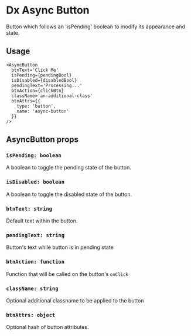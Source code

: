 # Dx Async Button

Button which follows an 'isPending' boolean to modify its appearance and state.

## Usage
```
<AsyncButton
  btnText='Click Me'
  isPending={pendingBool}
  isDisabled={disabledBool}
  pendingText='Processing...'
  btnAction={clickBtn}
  className='an-additional-class'
  btnAttrs={{
    type: 'button',
    name: 'async-button'
  }}
/>
```

## AsyncButton props
### `isPending: boolean`
A boolean to toggle the pending state of the button.

### `isDisabled: boolean`
A boolean to toggle the disabled state of the button.

### `btnText: string`
Default text within the button.

### `pendingText: string`
Button's text while button is in pending state

### `btnAction: function`
Function that will be called on the button's `onClick`

### `className: string`
Optional additional classname to be applied to the button

### `btnAttrs: object`
Optional hash of button attributes.
